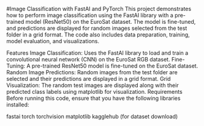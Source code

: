 #Image Classification with FastAI and PyTorch
This project demonstrates how to perform image classification using the FastAI library with a pre-trained model (ResNet50) on the EuroSat dataset. The model is fine-tuned, and predictions are displayed for random images selected from the test folder in a grid format. The code also includes data preparation, training, model evaluation, and visualizations.

Features
Image Classification: Uses the FastAI library to load and train a convolutional neural network (CNN) on the EuroSat RGB dataset.
Fine-Tuning: A pre-trained ResNet50 model is fine-tuned on the EuroSat dataset.
Random Image Predictions: Random images from the test folder are selected and their predictions are displayed in a grid format.
Grid Visualization: The random test images are displayed along with their predicted class labels using matplotlib for visualization.
Requirements
Before running this code, ensure that you have the following libraries installed:

fastai
torch
torchvision
matplotlib
kagglehub (for dataset download)
